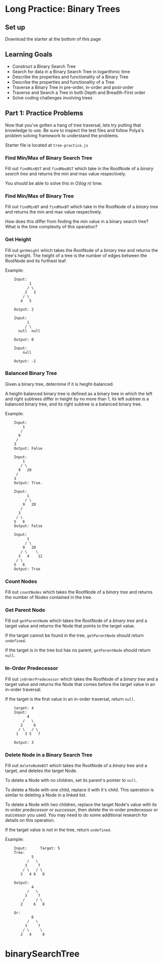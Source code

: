 # Long Practice: Binary Trees

## Set up

Download the starter at the bottom of this page

## Learning Goals

* Construct a Binary Search Tree
* Search for data in a Binary Search Tree in logarithmic time
* Describe the properties and functionality of a Binary Tree
* Describe the properties and functionality of a Tree
* Traverse a Binary Tree in pre-order, in-order and post-order
* Traverse and Search a Tree in both Depth and Breadth-First order
* Solve coding challenges involving trees

## Part 1: Practice Problems

Now that you've gotten a hang of tree traversal, lets try putting that
knowledge to use. Be sure to inspect the test files and follow Polya's problem
solving framework to understand the problems.

Starter file is located at `tree-practice.js`

### Find Min/Max of Binary Search Tree

Fill out `findMinBST` and `findMaxBST` which take in the RootNode of a _binary
search tree_ and returns the min and max value respectively.

You should be able to solve this in _O(log n)_ time.

### Find Min/Max of Binary Tree

Fill out `findMinBT` and `findMaxBT` which take in the RootNode of a _binary
tree_ and returns the min and max value respectively.

How does this differ from finding the min value in a binary search tree? What
is the time complexity of this operation?

### Get Height

Fill out `getHeight` which takes the RootNode of a _binary tree_ and returns
the tree's height. The height of a tree is the number of edges between the
RootNode and its furthest leaf.

Example:

```plaintext
    Input:
           1
          / \
         2   3
        / \
       4   5

    Output: 2

    Input:
          1
         / \
      null  null

    Output: 0

    Input:
        null

    Output: -1
```

### Balanced Binary Tree

Given a binary tree, determine if it is height-balanced.

A height-balanced binary tree is defined as a binary tree in which the left and right subtrees differ in height by no more than 1, its left subtree is a balanced binary tree, and its right subtree is a balanced binary tree.

Example:

```plaintext
    Input:
        1
       /
      9
     /
    3
    Output: False

    Input:
        1
       / \
      9   20
     /
    3
    Output: True.

    Input:
          1
         / \
        9   20
       /
      3
     / \
    5   6
    Output: False

    Input:
          1
         / \
        9   20
       / \    \
      3   4    12
     / \
    5   6
    Output: True
```


### Count Nodes

Fill out `countNodes` which takes the RootNode of a _binary tree_ and returns
the number of Nodes contained in the tree.

### Get Parent Node

Fill out `getParentNode` which takes the RootNode of a _binary tree_ and a
target value and returns the Node that points to the target value.

If the target cannot be found in the tree, `getParentNode` should return
`undefined`.

If the target is in the tree but has no parent, `getParentNode` should return
`null`.


### In-Order Predecessor

Fill out `inOrderPredecessor` which takes the RootNode of a _binary tree_ and
a target value and returns the Node that comes before the target value in an
in-order traversal.

If the target is the first value in an in-order traversal, return `null`.

```plaintext
    target: 4
    Input:
          4
        /   \
       2     6
      / \   / \
     1   3 5   7

    Output: 3
```

### Delete Node in a Binary Search Tree

Fill out `deleteNodeBST` which takes the RootNode of a _binary tree_ and
a target, and deletes the target Node.

To delete a Node with no children, set its parent's pointer to `null`.

To delete a Node with one child, replace it with it's child. This operation is
similar to deleting a Node in a linked list.

To delete a Node with two children,
replace the target Node's value with its in-order
_predecessor_ or _successor_, then delete the in-order
predecessor or successor you used.
You may need to do some additional research for
 details on this operation.

If the target value is not in the tree, return `undefined`.

Example:

```plaintext
    Input:      Target: 5
    Tree:
            5
          /   \
         3     7
        / \   / \
       2   4 6   8

    Output:
            4
          /   \
         3     7
        /     / \
       2     6   8

    Or:
            6
          /   \
         3     7
        / \     \
       2   4     8
```
# binarySearchTree
